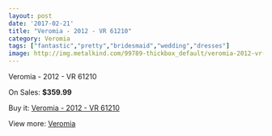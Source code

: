 ```yaml
---
layout: post
date: '2017-02-21'
title: "Veromia - 2012 - VR 61210"
category: Veromia
tags: ["fantastic","pretty","bridesmaid","wedding","dresses"]
image: http://img.metalkind.com/99789-thickbox_default/veromia-2012-vr-61210.jpg
---
```

Veromia - 2012 - VR 61210

On Sales: **$359.99**
<a href="https://www.metalkind.com/en/veromia/22933-veromia-2012-vr-61210.html"><amp-img layout="responsive" width="600" height="600" src="//img.metalkind.com/99789-thickbox_default/veromia-2012-vr-61210.jpg" alt="Veromia - 2012 - VR 61210 0" /></a>
<a href="https://www.metalkind.com/en/veromia/22933-veromia-2012-vr-61210.html"><amp-img layout="responsive" width="600" height="600" src="//img.metalkind.com/99790-thickbox_default/veromia-2012-vr-61210.jpg" alt="Veromia - 2012 - VR 61210 1" /></a>
<a href="https://www.metalkind.com/en/veromia/22933-veromia-2012-vr-61210.html"><amp-img layout="responsive" width="600" height="600" src="//img.metalkind.com/99791-thickbox_default/veromia-2012-vr-61210.jpg" alt="Veromia - 2012 - VR 61210 2" /></a>
<a href="https://www.metalkind.com/en/veromia/22933-veromia-2012-vr-61210.html"><amp-img layout="responsive" width="600" height="600" src="//img.metalkind.com/99792-thickbox_default/veromia-2012-vr-61210.jpg" alt="Veromia - 2012 - VR 61210 3" /></a>
<a href="https://www.metalkind.com/en/veromia/22933-veromia-2012-vr-61210.html"><amp-img layout="responsive" width="600" height="600" src="//img.metalkind.com/99793-thickbox_default/veromia-2012-vr-61210.jpg" alt="Veromia - 2012 - VR 61210 4" /></a>

Buy it: [Veromia - 2012 - VR 61210](https://www.metalkind.com/en/veromia/22933-veromia-2012-vr-61210.html "Veromia - 2012 - VR 61210")

View more: [Veromia](https://www.metalkind.com/en/199-veromia "Veromia")